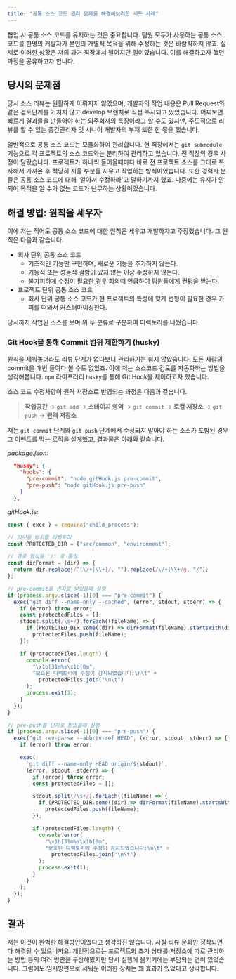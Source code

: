 ```yaml
---
title: "공통 소스 코드 관리 문제를 해결해보려한 시도 사례"
---
```


<!--excerpt open-->

협업 시 공통 소스 코드를 유지하는 것은 중요합니다. 팀원 모두가 사용하는 공통 소스 코드를 한명의 개발자가 본인의 개별적 목적을 위해 수정하는 것은 바람직하지 않죠. 실제로 이러한 상황은 저의 과거 직장에서 벌어지던 일이였습니다. 이를 해결하고자 했던 과정을 공유하고자 합니다.

<!--excerpt close-->

## 당시의 문제점

당시 소스 리뷰는 원활하게 이뤄지지 않았으며, 개발자의 작업 내용은 Pull Request와 같은 검토단계를 거치지 않고 develop 브랜치로 직접 푸시되고 있었습니다. 어찌보면 빠르게 결과물을 만들어야 하는 외주회사의 특징이라고 할 수도 있지만, 주도적으로 리뷰를 할 수 있는 중간관리자 및 시니어 개발자의 부재 또한 한 몫을 했습니다.

일반적으로 공통 소스 코드는 모듈화하여 관리합니다. 현 직장에서는 `git submodule` 기능으로 각 프로젝트의 소스 코드와는 분리하여 관리하고 있습니다. 전 직장의 경우 사정이 달랐습니다. 프로젝트가 하나씩 들어올때마다 바로 전 프로젝트 소스를 그대로 복사해서 가져온 후 적당히 지울 부분들 지우고 작업하는 방식이였습니다. 또한 경력자 분들은 공통 소스 코드에 대해 '알아서 수정하라'고 말하기까지 했죠. 나중에는 유지가 안되어 목적을 알 수가 없는 코드가 난무하는 상황이었습니다.

## 해결 방법: 원칙을 세우자

이에 저는 적어도 공통 소스 코드에 대한 원칙은 세우고 개발하자고 주장했습니다. 그 원칙은 다음과 같습니다.

- 회사 단위 공통 소스 코드
  - 기초적인 기능만 구현하며, 새로운 기능을 추가하지 않는다.
  - 기능적 또는 성능적 결함이 있지 않는 이상 수정하지 않는다.
  - 불가피하게 수정이 필요한 경우 회의때 언급하여 팀원들에게 컨펌을 받는다.
- 프로젝트 단위 공통 소스 코드
  - 회사 단위 공통 소스 코드가 현 프로젝트의 특성에 맞게 변형이 필요한 경우 카피를 떠와서 커스터마이징한다.

당시까지 작업된 소스를 보며 위 두 분류로 구분하여 디렉토리를 나눴습니다.

### Git Hook을 통해 Commit 범위 제한하기 (husky)

원칙을 세워놓더라도 리뷰 단계가 없다보니 관리하기는 쉽지 않았습니다. 모든 사람의 commit을 매번 들여다 볼 수도 없었죠. 이에 저는 소스코드 검토를 자동화하는 방법을 생각해봅니다. `npm` 라이프러리 `husky`를 통해 Git Hook을 제어하고자 했습니다.

소스 코드 수정사항이 원격 저장소로 반영되는 과정은 다음과 같습니다.

> **작업공간** &rarr; `git add` &rarr; **스테이지 영역** &rarr; `git commit` &rarr; **로컬 저장소** &rarr; `git push` &rarr; **원격 저장소**

저는 `git commit` 단계와 `git push` 단계에서 수정되지 말아야 하는 소스가 포함된 경우 그 이벤트를 막는 로직을 설계했고, 결과물은 아래와 같습니다.

_package.json:_

```json
  "husky": {
    "hooks": {
      "pre-commit": "node gitHook.js pre-commit",
      "pre-push": "node gitHook.js pre-push"
    }
  },
```

_gitHook.js:_

```javascript
const { exec } = require("child_process");

// 커밋을 방지할 디렉토리
const PROTECTED_DIR = ["src/common", "environment"];

// 경로 형식을 '/' 로 통일
const dirFormat = (dir) => {
  return dir.replace(/^[\/+|\\+]/, "").replace(/\/+|\\+/g, "/");
};

// pre-commit을 인자로 받았을때 실행
if (process.argv.slice(-1)[0] === "pre-commit") {
  exec("git diff --name-only --cached", (error, stdout, stderr) => {
    if (error) throw error;
    const protectedFiles = [];
    stdout.split(/\s+/).forEach((fileName) => {
      if (PROTECTED_DIR.some((dir) => dirFormat(fileName).startsWith(dir)))
        protectedFiles.push(fileName);
    });

    if (protectedFiles.length) {
      console.error(
        "\x1b[31m%s\x1b[0m",
        "보호된 디렉토리에 수정이 감지되었습니다:\n\t" +
          protectedFiles.join("\n\t")
      );
      process.exit(1);
    }
  });
}

// pre-push를 인자로 받았을때 실행
if (process.argv.slice(-1)[0] === "pre-push") {
  exec("git rev-parse --abbrev-ref HEAD", (error, stdout, stderr) => {
    if (error) throw error;

    exec(
      `git diff --name-only HEAD origin/${stdout}`,
      (error, stdout, stderr) => {
        if (error) throw error;
        const protectedFiles = [];

        stdout.split(/\s+/).forEach((fileName) => {
          if (PROTECTED_DIR.some((dir) => dirFormat(fileName).startsWith(dir)))
            protectedFiles.push(fileName);
        });

        if (protectedFiles.length) {
          console.error(
            "\x1b[31m%s\x1b[0m",
            "보호된 디렉토리에 수정이 감지되었습니다:\n\t" +
              protectedFiles.join("\n\t")
          );
          process.exit(1);
        }
      }
    );
  });
}
```

## 결과

저는 이것이 완벽한 해결방안이었다고 생각하진 않습니다. 사실 리뷰 문화만 정착되면 다 해결될 수 있으니까요. 개인적으로는 프로젝트의 초기 상태를 저장소에 따로 관리하는 방법 등의 여러 방안을 구상해봤지만 당시 실행에 옮기기에는 부담되는 면이 있었습니다. 그럼에도 임시방편으로 세워둔 이러한 장치는 꽤 효과가 있었다고 생각합니다.
